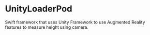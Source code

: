 # UnityLoaderPod
Swift framework that uses Unity Framework to use Augmented Reality features to measure height using camera.
